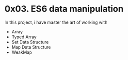 # 0x03. ES6 data manipulation

In this project, i have master the art of working with
- Array
- Typed Array
- Set Data Structure
- Map Data Structure
- WeakMap